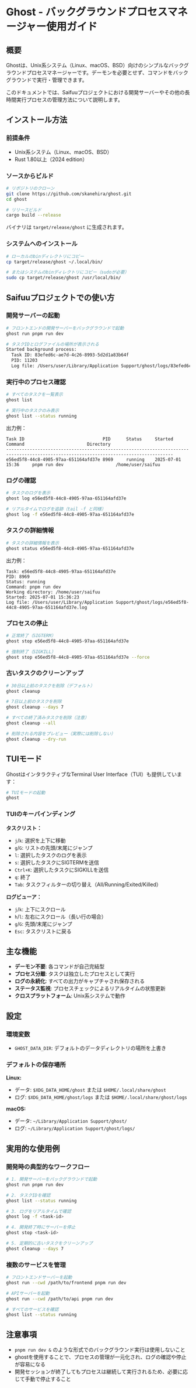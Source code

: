 # Ghost - バックグラウンドプロセスマネージャー使用ガイド

## 概要

Ghostは、Unix系システム（Linux、macOS、BSD）向けのシンプルなバックグラウンドプロセスマネージャーです。デーモンを必要とせず、コマンドをバックグラウンドで実行・管理できます。

このドキュメントでは、Saifuuプロジェクトにおける開発サーバーやその他の長時間実行プロセスの管理方法について説明します。

## インストール方法

### 前提条件

- Unix系システム（Linux、macOS、BSD）
- Rust 1.80以上（2024 edition）

### ソースからビルド

```bash
# リポジトリのクローン
git clone https://github.com/skanehira/ghost.git
cd ghost

# リリースビルド
cargo build --release
```

バイナリは `target/release/ghost` に生成されます。

### システムへのインストール

```bash
# ローカルのbinディレクトリにコピー
cp target/release/ghost ~/.local/bin/

# またはシステムのbinディレクトリにコピー（sudoが必要）
sudo cp target/release/ghost /usr/local/bin/
```

## Saifuuプロジェクトでの使い方

### 開発サーバーの起動

```bash
# フロントエンドの開発サーバーをバックグラウンドで起動
ghost run pnpm run dev

# タスクIDとログファイルの場所が表示される
Started background process:
  Task ID: 83efed6c-ae7d-4c26-8993-5d2d1a83b64f
  PID: 11203
  Log file: /Users/user/Library/Application Support/ghost/logs/83efed6c-ae7d-4c26-8993-5d2d1a83b64f.log
```

### 実行中のプロセス確認

```bash
# すべてのタスクを一覧表示
ghost list

# 実行中のタスクのみ表示
ghost list --status running
```

出力例：
```
Task ID                              PID      Status     Started              Command                        Directory
--------------------------------------------------------------------------------------------------------------------------------------
e56ed5f8-44c8-4905-97aa-651164afd37e 8969     running    2025-07-01 15:36     pnpm run dev                    /home/user/saifuu
```

### ログの確認

```bash
# タスクのログを表示
ghost log e56ed5f8-44c8-4905-97aa-651164afd37e

# リアルタイムでログを追跡（tail -f と同様）
ghost log -f e56ed5f8-44c8-4905-97aa-651164afd37e
```

### タスクの詳細情報

```bash
# タスクの詳細情報を表示
ghost status e56ed5f8-44c8-4905-97aa-651164afd37e
```

出力例：
```
Task: e56ed5f8-44c8-4905-97aa-651164afd37e
PID: 8969
Status: running
Command: pnpm run dev
Working directory: /home/user/saifuu
Started: 2025-07-01 15:36:23
Log file: /Users/user/Library/Application Support/ghost/logs/e56ed5f8-44c8-4905-97aa-651164afd37e.log
```

### プロセスの停止

```bash
# 正常終了（SIGTERM）
ghost stop e56ed5f8-44c8-4905-97aa-651164afd37e

# 強制終了（SIGKILL）
ghost stop e56ed5f8-44c8-4905-97aa-651164afd37e --force
```

### 古いタスクのクリーンアップ

```bash
# 30日以上前のタスクを削除（デフォルト）
ghost cleanup

# 7日以上前のタスクを削除
ghost cleanup --days 7

# すべての終了済みタスクを削除（注意）
ghost cleanup --all

# 削除される内容をプレビュー（実際には削除しない）
ghost cleanup --dry-run
```

## TUIモード

GhostはインタラクティブなTerminal User Interface（TUI）も提供しています：

```bash
# TUIモードの起動
ghost
```

### TUIのキーバインディング

**タスクリスト：**
- `j`/`k`: 選択を上下に移動
- `g`/`G`: リストの先頭/末尾にジャンプ
- `l`: 選択したタスクのログを表示
- `s`: 選択したタスクにSIGTERMを送信
- `Ctrl+K`: 選択したタスクにSIGKILLを送信
- `q`: 終了
- `Tab`: タスクフィルターの切り替え（All/Running/Exited/Killed）

**ログビューア：**
- `j`/`k`: 上下にスクロール
- `h`/`l`: 左右にスクロール（長い行の場合）
- `g`/`G`: 先頭/末尾にジャンプ
- `Esc`: タスクリストに戻る

## 主な機能

- **デーモン不要**: 各コマンドが自己完結型
- **プロセス分離**: タスクは独立したプロセスとして実行
- **ログの永続化**: すべての出力がキャプチャされ保存される
- **ステータス監視**: プロセスチェックによるリアルタイムの状態更新
- **クロスプラットフォーム**: Unix系システムで動作

## 設定

### 環境変数

- `GHOST_DATA_DIR`: デフォルトのデータディレクトリの場所を上書き

### デフォルトの保存場所

**Linux:**
- データ: `$XDG_DATA_HOME/ghost` または `$HOME/.local/share/ghost`
- ログ: `$XDG_DATA_HOME/ghost/logs` または `$HOME/.local/share/ghost/logs`

**macOS:**
- データ: `~/Library/Application Support/ghost/`
- ログ: `~/Library/Application Support/ghost/logs/`

## 実用的な使用例

### 開発時の典型的なワークフロー

```bash
# 1. 開発サーバーをバックグラウンドで起動
ghost run pnpm run dev

# 2. タスクIDを確認
ghost list --status running

# 3. ログをリアルタイムで確認
ghost log -f <task-id>

# 4. 開発終了時にサーバーを停止
ghost stop <task-id>

# 5. 定期的に古いタスクをクリーンアップ
ghost cleanup --days 7
```

### 複数のサービスを管理

```bash
# フロントエンドサーバーを起動
ghost run --cwd /path/to/frontend pnpm run dev

# APIサーバーを起動
ghost run --cwd /path/to/api pnpm run dev

# すべてのサービスを確認
ghost list --status running
```

## 注意事項

- `pnpm run dev &` のような形式でのバックグラウンド実行は使用しないこと
- ghostを使用することで、プロセスの管理が一元化され、ログの確認や停止が容易になる
- 開発セッションが終了してもプロセスは継続して実行されるため、必要に応じて手動で停止すること